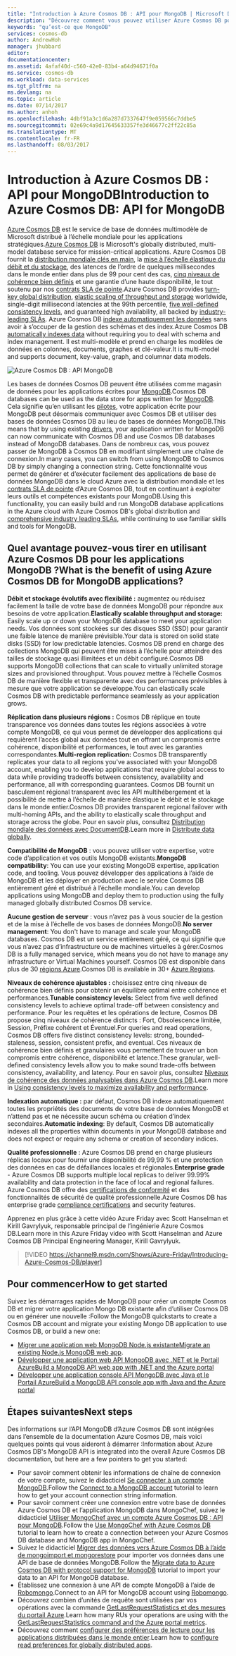 ```yaml
---
title: "Introduction à Azure Cosmos DB : API pour MongoDB | Microsoft Docs"
description: "Découvrez comment vous pouvez utiliser Azure Cosmos DB pour stocker et interroger d’immenses volumes de requêtes de documents JSON avec une faible latence, à l’aide des API MongoDB OSS populaires."
keywords: "qu’est-ce que MongoDB"
services: cosmos-db
author: AndrewHoh
manager: jhubbard
editor: 
documentationcenter: 
ms.assetid: 4afaf40d-c560-42e0-83b4-a64d94671f0a
ms.service: cosmos-db
ms.workload: data-services
ms.tgt_pltfrm: na
ms.devlang: na
ms.topic: article
ms.date: 07/14/2017
ms.author: anhoh
ms.openlocfilehash: 4dbf91a3c1d6a287d7337647f9e059566c7ddbe5
ms.sourcegitcommit: 02e69c4a9d17645633357fe3d46677c2ff22c85a
ms.translationtype: MT
ms.contentlocale: fr-FR
ms.lasthandoff: 08/03/2017
---
```

# <a name="introduction-to-azure-cosmos-db-api-for-mongodb"></a><span data-ttu-id="1fc1e-104">Introduction à Azure Cosmos DB : API pour MongoDB</span><span class="sxs-lookup"><span data-stu-id="1fc1e-104">Introduction to Azure Cosmos DB: API for MongoDB</span></span>

<span data-ttu-id="1fc1e-105">[Azure Cosmos DB](../cosmos-db/introduction.md) est le service de base de données multimodèle de Microsoft distribué à l’échelle mondiale pour les applications stratégiques.</span><span class="sxs-lookup"><span data-stu-id="1fc1e-105">[Azure Cosmos DB](../cosmos-db/introduction.md) is Microsoft's globally distributed, multi-model database service for mission-critical applications.</span></span> <span data-ttu-id="1fc1e-106">Azure Cosmos DB fournit la [distribution mondiale clés en main](distribute-data-globally.md), la [mise à l’échelle élastique du débit et du stockage](partition-data.md), des latences de l’ordre de quelques millisecondes dans le monde entier dans plus de 99 pour cent des cas, [cinq niveaux de cohérence bien définis](consistency-levels.md) et une garantie d’une haute disponibilité, le tout soutenu par nos [contrats SLA de pointe](https://azure.microsoft.com/support/legal/sla/cosmos-db/).</span><span class="sxs-lookup"><span data-stu-id="1fc1e-106">Azure Cosmos DB provides [turn-key global distribution](distribute-data-globally.md), [elastic scaling of throughput and storage](partition-data.md) worldwide, single-digit millisecond latencies at the 99th percentile, [five well-defined consistency levels](consistency-levels.md), and guaranteed high availability, all backed by [industry-leading SLAs](https://azure.microsoft.com/support/legal/sla/cosmos-db/).</span></span> <span data-ttu-id="1fc1e-107">Azure Cosmos DB [indexe automatiquement les données](http://www.vldb.org/pvldb/vol8/p1668-shukla.pdf) sans avoir à s’occuper de la gestion des schémas et des index.</span><span class="sxs-lookup"><span data-stu-id="1fc1e-107">Azure Cosmos DB [automatically indexes data](http://www.vldb.org/pvldb/vol8/p1668-shukla.pdf) without requiring you to deal with schema and index management.</span></span> <span data-ttu-id="1fc1e-108">Il est multi-modèle et prend en charge les modèles de données en colonnes, documents, graphes et clé-valeur.</span><span class="sxs-lookup"><span data-stu-id="1fc1e-108">It is multi-model and supports document, key-value, graph, and columnar data models.</span></span> 

![Azure Cosmos DB : API MongoDB](./media/mongodb-introduction/cosmosdb-mongodb.png) 

<span data-ttu-id="1fc1e-110">Les bases de données Cosmos DB peuvent être utilisées comme magasin de données pour les applications écrites pour [MongoDB](https://docs.mongodb.com/manual/introduction/).</span><span class="sxs-lookup"><span data-stu-id="1fc1e-110">Cosmos DB databases can be used as the data store for apps written for [MongoDB](https://docs.mongodb.com/manual/introduction/).</span></span> <span data-ttu-id="1fc1e-111">Cela signifie qu’en utilisant les [pilotes](https://docs.mongodb.org/ecosystem/drivers/), votre application écrite pour MongoDB peut désormais communiquer avec Cosmos DB et utiliser des bases de données Cosmos DB au lieu de bases de données MongoDB.</span><span class="sxs-lookup"><span data-stu-id="1fc1e-111">This means that by using existing [drivers](https://docs.mongodb.org/ecosystem/drivers/), your application written for MongoDB can now communicate with Cosmos DB and use Cosmos DB databases instead of MongoDB databases.</span></span> <span data-ttu-id="1fc1e-112">Dans de nombreux cas, vous pouvez passer de MongoDB à Cosmos DB en modifiant simplement une chaîne de connexion.</span><span class="sxs-lookup"><span data-stu-id="1fc1e-112">In many cases, you can switch from using MongoDB to Cosmos DB by simply changing a connection string.</span></span> <span data-ttu-id="1fc1e-113">Cette fonctionnalité vous permet de générer et d’exécuter facilement des applications de base de données MongoDB dans le cloud Azure avec la distribution mondiale et les [contrats SLA de pointe](https://azure.microsoft.com/support/legal/sla/cosmos-db) d’Azure Cosmos DB, tout en continuant à exploiter leurs outils et compétences existants pour MongoDB.</span><span class="sxs-lookup"><span data-stu-id="1fc1e-113">Using this functionality, you can easily build and run MongoDB database applications in the Azure cloud with Azure Cosmos DB's global distribution and [comprehensive industry leading SLAs](https://azure.microsoft.com/support/legal/sla/cosmos-db), while continuing to use familiar skills and tools for MongoDB.</span></span>


## <a name="what-is-the-benefit-of-using-azure-cosmos-db-for-mongodb-applications"></a><span data-ttu-id="1fc1e-114">Quel avantage pouvez-vous tirer en utilisant Azure Cosmos DB pour les applications MongoDB ?</span><span class="sxs-lookup"><span data-stu-id="1fc1e-114">What is the benefit of using Azure Cosmos DB for MongoDB applications?</span></span>

<span data-ttu-id="1fc1e-115">**Débit et stockage évolutifs avec flexibilité :** augmentez ou réduisez facilement la taille de votre base de données MongoDB pour répondre aux besoins de votre application.</span><span class="sxs-lookup"><span data-stu-id="1fc1e-115">**Elastically scalable throughput and storage:** Easily scale up or down your MongoDB database to meet your application needs.</span></span> <span data-ttu-id="1fc1e-116">Vos données sont stockées sur des disques SSD (SSD) pour garantir une faible latence de manière prévisible.</span><span class="sxs-lookup"><span data-stu-id="1fc1e-116">Your data is stored on solid state disks (SSD) for low predictable latencies.</span></span> <span data-ttu-id="1fc1e-117">Cosmos DB prend en charge des collections MongoDB qui peuvent être mises à l’échelle pour atteindre des tailles de stockage quasi illimitées et un débit configuré.</span><span class="sxs-lookup"><span data-stu-id="1fc1e-117">Cosmos DB supports MongoDB collections that can scale to virtually unlimited storage sizes and provisioned throughput.</span></span> <span data-ttu-id="1fc1e-118">Vous pouvez mettre à l’échelle Cosmos DB de manière flexible et transparente avec des performances prévisibles à mesure que votre application se développe.</span><span class="sxs-lookup"><span data-stu-id="1fc1e-118">You can elastically scale Cosmos DB with predictable performance seamlessly as your application grows.</span></span> 

<span data-ttu-id="1fc1e-119">**Réplication dans plusieurs régions :** Cosmos DB réplique en toute transparence vos données dans toutes les régions associées à votre compte MongoDB, ce qui vous permet de développer des applications qui requièrent l’accès global aux données tout en offrant un compromis entre cohérence, disponibilité et performances, le tout avec les garanties correspondantes.</span><span class="sxs-lookup"><span data-stu-id="1fc1e-119">**Multi-region replication:** Cosmos DB transparently replicates your data to all regions you've associated with your MongoDB account, enabling you to develop applications that require global access to data while providing tradeoffs between consistency, availability and performance, all with corresponding guarantees.</span></span> <span data-ttu-id="1fc1e-120">Cosmos DB fournit un basculement régional transparent avec les API multihébergement et la possibilité de mettre à l’échelle de manière élastique le débit et le stockage dans le monde entier.</span><span class="sxs-lookup"><span data-stu-id="1fc1e-120">Cosmos DB provides transparent regional failover with multi-homing APIs, and the ability to elastically scale throughput and storage across the globe.</span></span> <span data-ttu-id="1fc1e-121">Pour en savoir plus, consultez [Distribution mondiale des données avec DocumentDB](distribute-data-globally.md).</span><span class="sxs-lookup"><span data-stu-id="1fc1e-121">Learn more in [Distribute data globally](distribute-data-globally.md).</span></span>

<span data-ttu-id="1fc1e-122">**Compatibilité de MongoDB** : vous pouvez utiliser votre expertise, votre code d’application et vos outils MongoDB existants.</span><span class="sxs-lookup"><span data-stu-id="1fc1e-122">**MongoDB compatibility**: You can use your existing MongoDB expertise, application code, and tooling.</span></span> <span data-ttu-id="1fc1e-123">Vous pouvez développer des applications à l’aide de MongoDB et les déployer en production avec le service Cosmos DB entièrement géré et distribué à l’échelle mondiale.</span><span class="sxs-lookup"><span data-stu-id="1fc1e-123">You can develop applications using MongoDB and deploy them to production using the fully managed globally distributed Cosmos DB service.</span></span>

<span data-ttu-id="1fc1e-124">**Aucune gestion de serveur** : vous n’avez pas à vous soucier de la gestion et de la mise à l’échelle de vos bases de données MongoDB.</span><span class="sxs-lookup"><span data-stu-id="1fc1e-124">**No server management**: You don't have to manage and scale your MongoDB databases.</span></span> <span data-ttu-id="1fc1e-125">Cosmos DB est un service entièrement géré, ce qui signifie que vous n’avez pas d’infrastructure ou de machines virtuelles à gérer.</span><span class="sxs-lookup"><span data-stu-id="1fc1e-125">Cosmos DB is a fully managed service, which means you do not have to manage any infrastructure or Virtual Machines yourself.</span></span> <span data-ttu-id="1fc1e-126">Cosmos DB est disponible dans plus de 30 [régions Azure](https://azure.microsoft.com/regions/services/).</span><span class="sxs-lookup"><span data-stu-id="1fc1e-126">Cosmos DB is available in 30+ [Azure Regions](https://azure.microsoft.com/regions/services/).</span></span>

<span data-ttu-id="1fc1e-127">**Niveaux de cohérence ajustables :** choisissez entre cinq niveaux de cohérence bien définis pour obtenir un équilibre optimal entre cohérence et performances.</span><span class="sxs-lookup"><span data-stu-id="1fc1e-127">**Tunable consistency levels:** Select from five well defined consistency levels to achieve optimal trade-off between consistency and performance.</span></span> <span data-ttu-id="1fc1e-128">Pour les requêtes et les opérations de lecture, Cosmos DB propose cinq niveaux de cohérence distincts : Fort, Obsolescence limitée, Session, Préfixe cohérent et Éventuel.</span><span class="sxs-lookup"><span data-stu-id="1fc1e-128">For queries and read operations, Cosmos DB offers five distinct consistency levels: strong, bounded-staleness, session, consistent prefix, and eventual.</span></span> <span data-ttu-id="1fc1e-129">Ces niveaux de cohérence bien définis et granulaires vous permettent de trouver un bon compromis entre cohérence, disponibilité et latence.</span><span class="sxs-lookup"><span data-stu-id="1fc1e-129">These granular, well-defined consistency levels allow you to make sound trade-offs between consistency, availability, and latency.</span></span> <span data-ttu-id="1fc1e-130">Pour en savoir plus, consultez [Niveaux de cohérence des données analysables dans Azure Cosmos DB](consistency-levels.md).</span><span class="sxs-lookup"><span data-stu-id="1fc1e-130">Learn more in [Using consistency levels to maximize availability and performance](consistency-levels.md).</span></span>

<span data-ttu-id="1fc1e-131">**Indexation automatique :** par défaut, Cosmos DB indexe automatiquement toutes les propriétés des documents de votre base de données MongoDB et n’attend pas et ne nécessite aucun schéma ou création d’index secondaires.</span><span class="sxs-lookup"><span data-stu-id="1fc1e-131">**Automatic indexing**: By default, Cosmos DB automatically indexes all the properties within documents in your MongoDB database and does not expect or require any schema or creation of secondary indices.</span></span>

<span data-ttu-id="1fc1e-132">**Qualité professionnelle** : Azure Cosmos DB prend en charge plusieurs réplicas locaux pour fournir une disponibilité de 99,99 % et une protection des données en cas de défaillances locales et régionales.</span><span class="sxs-lookup"><span data-stu-id="1fc1e-132">**Enterprise grade** - Azure Cosmos DB supports multiple local replicas to deliver 99.99% availability and data protection in the face of local and regional failures.</span></span> <span data-ttu-id="1fc1e-133">Azure Cosmos DB offre des [certifications de conformité](https://www.microsoft.com/trustcenter) et des fonctionnalités de sécurité de qualité professionnelle.</span><span class="sxs-lookup"><span data-stu-id="1fc1e-133">Azure Cosmos DB has enterprise grade [compliance certifications](https://www.microsoft.com/trustcenter) and security features.</span></span> 

<span data-ttu-id="1fc1e-134">Apprenez en plus grâce à cette vidéo Azure Friday avec Scott Hanselman et Kirill Gavrylyuk, responsable principal de l’ingénierie Azure Cosmos DB.</span><span class="sxs-lookup"><span data-stu-id="1fc1e-134">Learn more in this Azure Friday video with Scott Hanselman and Azure Cosmos DB Principal Engineering Manager, Kirill Gavrylyuk.</span></span>

> [!VIDEO https://channel9.msdn.com/Shows/Azure-Friday/Introducing-Azure-Cosmos-DB/player]
> 

## <a name="how-to-get-started"></a><span data-ttu-id="1fc1e-135">Pour commencer</span><span class="sxs-lookup"><span data-stu-id="1fc1e-135">How to get started</span></span>

<span data-ttu-id="1fc1e-136">Suivez les démarrages rapides de MongoDB pour créer un compte Cosmos DB et migrer votre application Mongo DB existante afin d’utiliser Cosmos DB ou en générer une nouvelle :</span><span class="sxs-lookup"><span data-stu-id="1fc1e-136">Follow the MongoDB quickstarts to create a Cosmos DB account and migrate your existing Mongo DB application to use Cosmos DB, or build a new one:</span></span>

* <span data-ttu-id="1fc1e-137">[Migrer une application web MongoDB Node.js existante](create-mongodb-nodejs.md)</span><span class="sxs-lookup"><span data-stu-id="1fc1e-137">[Migrate an existing Node.js MongoDB web app](create-mongodb-nodejs.md).</span></span>
* [<span data-ttu-id="1fc1e-138">Développer une application web API MongoDB avec .NET et le Portail Azure</span><span class="sxs-lookup"><span data-stu-id="1fc1e-138">Build a MongoDB API web app with .NET and the Azure portal</span></span>](create-mongodb-dotnet.md)
* [<span data-ttu-id="1fc1e-139">Développer une application console API MongoDB avec Java et le Portail Azure</span><span class="sxs-lookup"><span data-stu-id="1fc1e-139">Build a MongoDB API console app with Java and the Azure portal</span></span>](create-mongodb-java.md)

## <a name="next-steps"></a><span data-ttu-id="1fc1e-140">Étapes suivantes</span><span class="sxs-lookup"><span data-stu-id="1fc1e-140">Next steps</span></span>

<span data-ttu-id="1fc1e-141">Des informations sur l’API MongoDB d’Azure Cosmos DB sont intégrées dans l’ensemble de la documentation Azure Cosmos DB, mais voici quelques points qui vous aideront à démarrer :</span><span class="sxs-lookup"><span data-stu-id="1fc1e-141">Information about Azure Cosmos DB's MongoDB API is integrated into the overall Azure Cosmos DB documentation, but here are a few pointers to get you started:</span></span>

* <span data-ttu-id="1fc1e-142">Pour savoir comment obtenir les informations de chaîne de connexion de votre compte, suivez le didacticiel [Se connecter à un compte MongoDB](connect-mongodb-account.md).</span><span class="sxs-lookup"><span data-stu-id="1fc1e-142">Follow the [Connect to a MongoDB account](connect-mongodb-account.md) tutorial to learn how to get your account connection string information.</span></span>
* <span data-ttu-id="1fc1e-143">Pour savoir comment créer une connexion entre votre base de données Azure Cosmos DB et l’application MongoDB dans MongoChef, suivez le didacticiel [Utiliser MongoChef avec un compte Azure Cosmos DB : API pour MongoDB](mongodb-mongochef.md).</span><span class="sxs-lookup"><span data-stu-id="1fc1e-143">Follow the [Use MongoChef with Azure Cosmos DB](mongodb-mongochef.md) tutorial to learn how to create a connection between your Azure Cosmos DB database and MongoDB app in MongoChef.</span></span>
* <span data-ttu-id="1fc1e-144">Suivez le didacticiel [Migrer des données vers Azure Cosmos DB à l’aide de mongoimport et mongorestore](mongodb-migrate.md) pour importer vos données dans une API de base de données MongoDB.</span><span class="sxs-lookup"><span data-stu-id="1fc1e-144">Follow the [Migrate data to Azure Cosmos DB with protocol support for MongoDB](mongodb-migrate.md) tutorial to import your data to an API for MongoDB database.</span></span>
* <span data-ttu-id="1fc1e-145">Établissez une connexion à une API de compte MongoDB à l’aide de [Robomongo](mongodb-robomongo.md).</span><span class="sxs-lookup"><span data-stu-id="1fc1e-145">Connect to an API for MongoDB account using [Robomongo](mongodb-robomongo.md).</span></span>
* <span data-ttu-id="1fc1e-146">Découvrez combien d’unités de requête sont utilisées par vos opérations avec la commande [GetLastRequestStatistics et des mesures du portail Azure](request-units.md#GetLastRequestStatistics).</span><span class="sxs-lookup"><span data-stu-id="1fc1e-146">Learn how many RUs your operations are using with the [GetLastRequestStatistics command and the Azure portal metrics](request-units.md#GetLastRequestStatistics).</span></span>
* <span data-ttu-id="1fc1e-147">Découvrez comment [configurer des préférences de lecture pour les applications distribuées dans le monde entier](../cosmos-db/tutorial-global-distribution-mongodb.md).</span><span class="sxs-lookup"><span data-stu-id="1fc1e-147">Learn how to [configure read preferences for globally distributed apps](../cosmos-db/tutorial-global-distribution-mongodb.md).</span></span>
